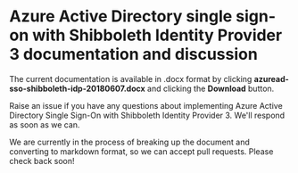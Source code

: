 # Azure Active Directory single sign-on with Shibboleth Identity Provider 3 documentation and discussion
The current documentation is available in .docx format by clicking **azuread-sso-shibboleth-idp-20180607.docx** and clicking the **Download** button. 

Raise an issue if you have any questions about implementing Azure Active Directory Single Sign-On with Shibboleth Identity Provider 3. We'll respond as soon as we can. 

We are currently in the process of breaking up the document and converting to markdown format, so we can accept pull requests. Please check back soon!
